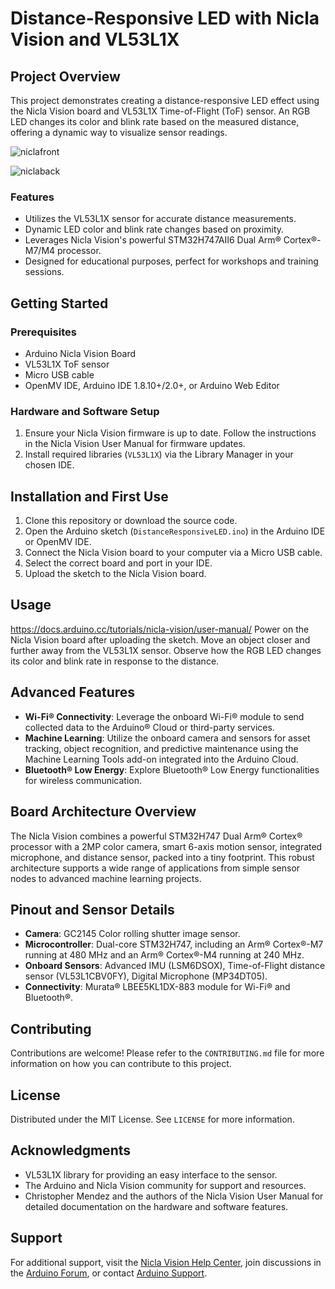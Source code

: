 # Distance-Responsive LED with Nicla Vision and VL53L1X

## Project Overview

This project demonstrates creating a distance-responsive LED effect using the Nicla Vision board and VL53L1X Time-of-Flight (ToF) sensor. An RGB LED changes its color and blink rate based on the measured distance, offering a dynamic way to visualize sensor readings.

![niclafront](https://docs.arduino.cc/static/868c8ff65997388c7d8ba0386108ade0/d9ed5/arch-top.png)

![niclaback](https://docs.arduino.cc/static/79f6c8e6e9f4021a4d12b223af728dca/d9ed5/arch-bot.png)

### Features

- Utilizes the VL53L1X sensor for accurate distance measurements.
- Dynamic LED color and blink rate changes based on proximity.
- Leverages Nicla Vision's powerful STM32H747AII6 Dual Arm® Cortex®-M7/M4 processor.
- Designed for educational purposes, perfect for workshops and training sessions.

## Getting Started

### Prerequisites

- Arduino Nicla Vision Board
- VL53L1X ToF sensor
- Micro USB cable
- OpenMV IDE, Arduino IDE 1.8.10+/2.0+, or Arduino Web Editor

### Hardware and Software Setup

1. Ensure your Nicla Vision firmware is up to date. Follow the instructions in the Nicla Vision User Manual for firmware updates.
2. Install required libraries (`VL53L1X`) via the Library Manager in your chosen IDE.

## Installation and First Use

1. Clone this repository or download the source code.
2. Open the Arduino sketch (`DistanceResponsiveLED.ino`) in the Arduino IDE or OpenMV IDE.
3. Connect the Nicla Vision board to your computer via a Micro USB cable.
4. Select the correct board and port in your IDE.
5. Upload the sketch to the Nicla Vision board.

## Usage

https://docs.arduino.cc/tutorials/nicla-vision/user-manual/
Power on the Nicla Vision board after uploading the sketch. Move an object closer and further away from the VL53L1X sensor. Observe how the RGB LED changes its color and blink rate in response to the distance.

## Advanced Features

- **Wi-Fi® Connectivity**: Leverage the onboard Wi-Fi® module to send collected data to the Arduino® Cloud or third-party services.
- **Machine Learning**: Utilize the onboard camera and sensors for asset tracking, object recognition, and predictive maintenance using the Machine Learning Tools add-on integrated into the Arduino Cloud.
- **Bluetooth® Low Energy**: Explore Bluetooth® Low Energy functionalities for wireless communication.

## Board Architecture Overview

The Nicla Vision combines a powerful STM32H747 Dual Arm® Cortex® processor with a 2MP color camera, smart 6-axis motion sensor, integrated microphone, and distance sensor, packed into a tiny footprint. This robust architecture supports a wide range of applications from simple sensor nodes to advanced machine learning projects.

## Pinout and Sensor Details

- **Camera**: GC2145 Color rolling shutter image sensor.
- **Microcontroller**: Dual-core STM32H747, including an Arm® Cortex®-M7 running at 480 MHz and an Arm® Cortex®-M4 running at 240 MHz.
- **Onboard Sensors**: Advanced IMU (LSM6DSOX), Time-of-Flight distance sensor (VL53L1CBV0FY), Digital Microphone (MP34DT05).
- **Connectivity**: Murata® LBEE5KL1DX-883 module for Wi-Fi® and Bluetooth®.

## Contributing

Contributions are welcome! Please refer to the `CONTRIBUTING.md` file for more information on how you can contribute to this project.

## License

Distributed under the MIT License. See `LICENSE` for more information.

## Acknowledgments

- VL53L1X library for providing an easy interface to the sensor.
- The Arduino and Nicla Vision community for support and resources.
- Christopher Mendez and the authors of the Nicla Vision User Manual for detailed documentation on the hardware and software features.

## Support

For additional support, visit the [Nicla Vision Help Center](https://support.arduino.cc/hc/en-us), join discussions in the [Arduino Forum](https://forum.arduino.cc/index.php?board=125.0), or contact [Arduino Support](https://www.arduino.cc/en/contact-us).
